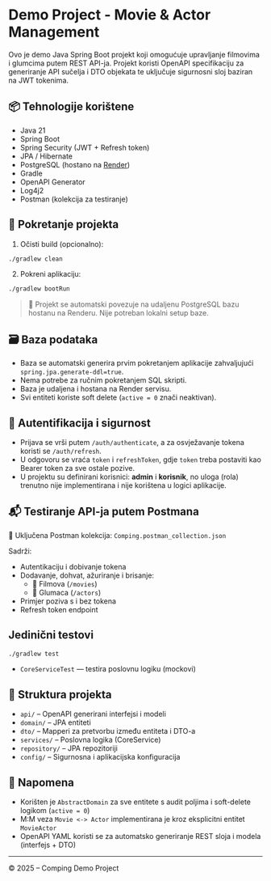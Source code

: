 # Demo Project - Movie & Actor Management

Ovo je demo Java Spring Boot projekt koji omogućuje upravljanje filmovima i glumcima putem REST API-ja. Projekt koristi OpenAPI specifikaciju za generiranje API sučelja i DTO objekata te uključuje sigurnosni sloj baziran na JWT tokenima.

## 📦 Tehnologije korištene

- Java 21
- Spring Boot
- Spring Security (JWT + Refresh token)
- JPA / Hibernate
- PostgreSQL (hostano na [Render](https://render.com))
- Gradle
- OpenAPI Generator
- Log4j2
- Postman (kolekcija za testiranje)

## 🚀 Pokretanje projekta

1. Očisti build (opcionalno):

```bash
./gradlew clean
```

2. Pokreni aplikaciju:

```bash
./gradlew bootRun
```

> 🔧 Projekt se automatski povezuje na udaljenu PostgreSQL bazu hostanu na Renderu. Nije potreban lokalni setup baze.

## 🗃️ Baza podataka

- Baza se automatski generira prvim pokretanjem aplikacije zahvaljujući `spring.jpa.generate-ddl=true`.
- Nema potrebe za ručnim pokretanjem SQL skripti.
- Baza je udaljena i hostana na Render servisu.
- Svi entiteti koriste soft delete (`active = 0` znači neaktivan).

## 🔐 Autentifikacija i sigurnost

- Prijava se vrši putem `/auth/authenticate`, a za osvježavanje tokena koristi se `/auth/refresh`.
- U odgovoru se vraća `token` i `refreshToken`, gdje `token` treba postaviti kao Bearer token za sve ostale pozive.
- U projektu su definirani korisnici: **admin** i **korisnik**, no uloga (rola) trenutno nije implementirana i nije korištena u logici aplikacije.

## 📬 Testiranje API-ja putem Postmana

📁 Uključena Postman kolekcija: `Comping.postman_collection.json`

Sadrži:

- Autentikaciju i dobivanje tokena
- Dodavanje, dohvat, ažuriranje i brisanje:
    - 🎥 Filmova (`/movies`)
    - 👤 Glumaca (`/actors`)
- Primjer poziva s i bez tokena
- Refresh token endpoint

## Jedinični testovi

```bash
./gradlew test
```

- `CoreServiceTest` — testira poslovnu logiku (mockovi)

## 📁 Struktura projekta

- `api/` – OpenAPI generirani interfejsi i modeli
- `domain/` – JPA entiteti
- `dto/` – Mapperi za pretvorbu između entiteta i DTO-a
- `services/` – Poslovna logika (CoreService)
- `repository/` – JPA repozitoriji
- `config/` – Sigurnosna i aplikacijska konfiguracija

## 📝 Napomena

- Korišten je `AbstractDomain` za sve entitete s audit poljima i soft-delete logikom (`active = 0`)
- M:M veza `Movie <-> Actor` implementirana je kroz eksplicitni entitet `MovieActor`
- OpenAPI YAML koristi se za automatsko generiranje REST sloja i modela (interfejs + DTO)

---

© 2025 – Comping Demo Project
